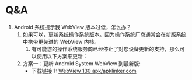 # Q&A

1. Android 系统提示我 WebView 版本过低，怎么办？
   1. 如果可以，更新系统操作系统版本。因为操作系统厂商通常会在新版系统中携带更先进的 WebView 内核。
      1. 有可能您的操作系统服务商已经停止了对您设备更新的支持，那么可以使用以下方案来更新：
      <!-- 1. 方案一：安装自己携带浏览器内核的 Dweb Browser。
      - 下载链接 1: []() -->
   1. 方案一：更新 Android System WebView 到最新版:
      - 下载链接 1: [WebView 130 apk/apklinker.com](https://www.apklinker.com/apk/google-llc/android-system-webview/android-system-webview-130-0-6723-107-release/android-system-webview-130-0-6723-107-2-android-apk-download/)
      <!-- 1. 方案二：安装最新版的 Chrome:
         > 因为 Android 系统中如果有 Chrome，那么它会默认使用 Chrome 提供的 WebView 引擎。
      - 下载链接 1: [Chrome 131 apk/apklinker.com](https://www.apklinker.com/apk/google-llc/chrome/chrome-131-0-6778-136-release/google-chrome-131-0-6778-136-android-apk-download/)
      - 下载链接 1: [Chrome 131 apk/apkmirror.com](https://www.apkmirror.com/apk/google-inc/chrome/chrome-131-0-6778-200-release/google-chrome-131-0-6778-200-3-android-apk-download/) -->
